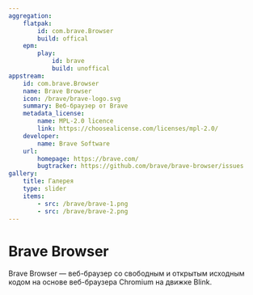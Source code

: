 ```yaml
---
aggregation:
    flatpak:
        id: com.brave.Browser
        build: offical
    epm:
        play:
            id: brave
            build: unoffical
appstream:
    id: com.brave.Browser
    name: Brave Browser
    icon: /brave/brave-logo.svg
    summary: Веб-браузер от Brave
    metadata_license:
        name: MPL-2.0 licence
        link: https://choosealicense.com/licenses/mpl-2.0/
    developer:
        name: Brave Software
    url:
        homepage: https://brave.com/
        bugtracker: https://github.com/brave/brave-browser/issues
gallery:
    title: Галерея
    type: slider
    items:
        - src: /brave/brave-1.png
        - src: /brave/brave-2.png
---
```


# Brave Browser

Brave Browser — веб-браузер со свободным и открытым исходным кодом на основе веб-браузера Chromium на движке Blink.

<AGWGallery />

<!--@include: @apps/_parts/install/content-flatpak.md-->
<!--@include: @apps/_parts/warns/unpriveleged-spases.md -->
<!--@include: @apps/_parts/install/content-epm-play.md-->
